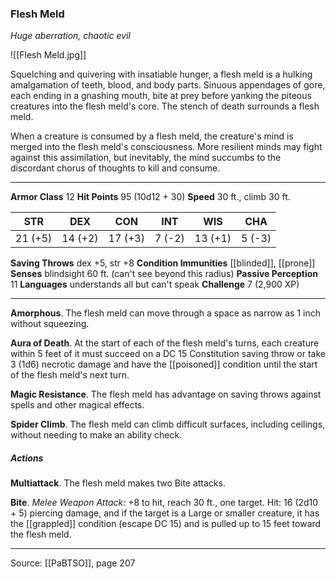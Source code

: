 ### Flesh Meld
_Huge aberration, chaotic evil_

![[Flesh Meld.jpg]]

Squelching and quivering with insatiable hunger, a flesh meld is a hulking amalgamation of teeth, blood, and body parts. Sinuous appendages of gore, each ending in a gnashing mouth, bite at prey before yanking the piteous creatures into the flesh meld's core. The stench of death surrounds a flesh meld.

When a creature is consumed by a flesh meld, the creature's mind is merged into the flesh meld's consciousness. More resilient minds may fight against this assimilation, but inevitably, the mind succumbs to the discordant chorus of thoughts to kill and consume.




---

**Armor Class** 12
**Hit Points** 95 (10d12 + 30)
**Speed** 30 ft., climb 30 ft.

| STR     | DEX     | CON     | INT     | WIS     | CHA     |
|---------|---------|---------|---------|---------|---------|
| 21 (+5) | 14 (+2) | 17 (+3) | 7 (-2) | 13 (+1) | 5 (-3) |

**Saving Throws** dex +5, str +8
**Condition Immunities** [[blinded]], [[prone]]
**Senses** blindsight 60 ft. (can't see beyond this radius)
**Passive Perception** 11
**Languages** understands all but can't speak
**Challenge** 7 (2,900 XP)

---

**Amorphous**. The flesh meld can move through a space as narrow as 1 inch without squeezing.

**Aura of Death**. At the start of each of the flesh meld's turns, each creature within 5 feet of it must succeed on a DC 15 Constitution saving throw or take 3 (1d6) necrotic damage and have the [[poisoned]] condition until the start of the flesh meld's next turn.

**Magic Resistance**. The flesh meld has advantage on saving throws against spells and other magical effects.

**Spider Climb**. The flesh meld can climb difficult surfaces, including ceilings, without needing to make an ability check.

##### Actions
**Multiattack**. The flesh meld makes two Bite attacks.

**Bite**. _Melee Weapon Attack:_ +8 to hit, reach 30 ft., one target. Hit: 16 (2d10 + 5) piercing damage, and if the target is a Large or smaller creature, it has the [[grappled]] condition (escape DC 15) and is pulled up to 15 feet toward the flesh meld.


---

Source: [[PaBTSO]], page 207